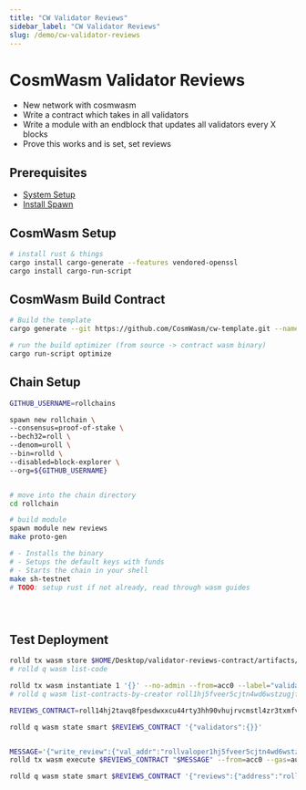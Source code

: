 ```yaml
---
title: "CW Validator Reviews"
sidebar_label: "CW Validator Reviews"
slug: /demo/cw-validator-reviews
---
```


# CosmWasm Validator Reviews

- New network with cosmwasm
- Write a contract which takes in all validators
- Write a module with an endblock that updates all validators every X blocks
- Prove this works and is set, set reviews


## Prerequisites
- [System Setup](../01-setup/01-system-setup.md)
- [Install Spawn](../01-setup/02-install-spawn.md)

## CosmWasm Setup

```bash
# install rust & things
cargo install cargo-generate --features vendored-openssl
cargo install cargo-run-script


```

## CosmWasm Build Contract

```bash
# Build the template
cargo generate --git https://github.com/CosmWasm/cw-template.git --name validator-reviews-contract -d minimal=true --tag a2a169164324aa1b48ab76dd630f75f504e41d99

# run the build optimizer (from source -> contract wasm binary)
cargo run-script optimize
```

## Chain Setup

```bash
GITHUB_USERNAME=rollchains

spawn new rollchain \
--consensus=proof-of-stake \
--bech32=roll \
--denom=uroll \
--bin=rolld \
--disabled=block-explorer \
--org=${GITHUB_USERNAME}


# move into the chain directory
cd rollchain

# build module
spawn module new reviews
make proto-gen

# - Installs the binary
# - Setups the default keys with funds
# - Starts the chain in your shell
make sh-testnet
# TODO: setup rust if not already, read through wasm guides





```

## Test Deployment

```bash
rolld tx wasm store $HOME/Desktop/validator-reviews-contract/artifacts/validator_reviews_contract.wasm --from=acc0 --gas=auto --gas-adjustment=2.0 --yes
# rolld q wasm list-code

rolld tx wasm instantiate 1 '{}' --no-admin --from=acc0 --label="validator_reviews" --gas=auto --gas-adjustment=2.0 --yes
# rolld q wasm list-contracts-by-creator roll1hj5fveer5cjtn4wd6wstzugjfdxzl0xpg2te87

REVIEWS_CONTRACT=roll14hj2tavq8fpesdwxxcu44rty3hh90vhujrvcmstl4zr3txmfvw9sjczpjh

rolld q wasm state smart $REVIEWS_CONTRACT '{"validators":{}}'


MESSAGE='{"write_review":{"val_addr":"rollvaloper1hj5fveer5cjtn4wd6wstzugjfdxzl0xpmhf3p6","review":"hi this is a review"}}'
rolld tx wasm execute $REVIEWS_CONTRACT "$MESSAGE" --from=acc0 --gas=auto --gas-adjustment=2.0 --yes

rolld q wasm state smart $REVIEWS_CONTRACT '{"reviews":{"address":"rollvaloper1hj5fveer5cjtn4wd6wstzugjfdxzl0xpmhf3p6"}}'

```
